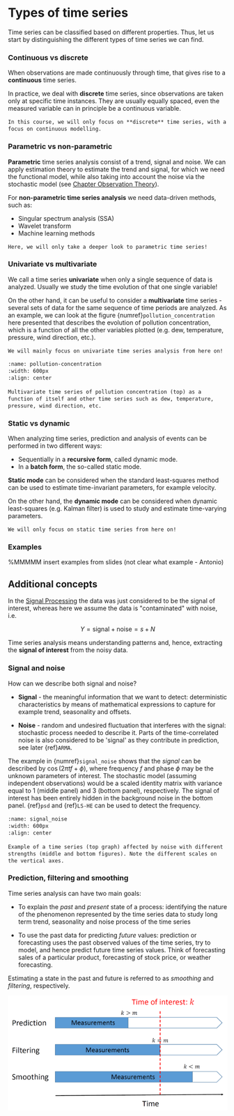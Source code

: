# Types of time series

Time series can be classified based on different properties. Thus, let us start by distinguishing the different types of time series we can find.

### Continuous vs discrete

When observations are made continuously through time, that gives rise to a **continuous** time series.

In practice, we deal with **discrete** time series, since observations are taken only at specific time instances. They are usually equally spaced, even the measured variable can in
principle be a continuous variable.


```{note}
In this course, we will only focus on **discrete** time series, with a focus on continuous modelling.
```

### Parametric vs non-parametric

**Parametric** time series analysis consist of a trend, signal and noise. We can apply estimation theory to estimate the trend and signal, for which we need the functional model, while also taking into account the noise via the stochastic model (see [Chapter Observation Theory](OT)).

For **non-parametric time series analysis** we need data-driven methods, such as:
  * Singular spectrum analysis (SSA)
  * Wavelet transform
  * Machine learning methods

```{note}
Here, we will only take a deeper look to parametric time series!
```

### Univariate vs multivariate

We call a time series **univariate** when only a single sequence of data is analyzed. Usually we study the time evolution of that one single variable!

On the other hand, it can be useful to consider a **multivariate** time series - several sets of data for the same sequence of time periods are analyzed. As an example, we can look at the figure {numref}`pollution_concentration` here presented that describes the evolution of pollution concentration, which is a function of all the other variables plotted (e.g. dew, temperature, pressure, wind direction, etc.).

```{note}
We will mainly focus on univariate time series analysis from here on!
```

```{figure} ./figs/pollution_concentration.png
:name: pollution-concentration
:width: 600px
:align: center

Multivariate time series of pollution concentration (top) as a function of itself and other time series such as dew, temperature, pressure, wind direction, etc.
```

### Static vs dynamic

When analyzing time series, prediction and analysis of events can be performed in two different ways:

* Sequentially in a **recursive form**, called dynamic mode.
* In a **batch form**, the so-called static mode.

**Static mode** can be considered when the standard least-squares method can be used to estimate time-invariant parameters, for example velocity.

On the other hand, the **dynamic mode** can be considered when dynamic least-squares (e.g. Kalman filter) is used to study and estimate time-varying parameters.

```{note}
We will only focus on static time series from here on!
```

### Examples

%MMMMM insert examples from slides (not clear what example - Antonio)

## Additional concepts

In the [Signal Processing](SP) the data was just considered to be the signal of interest, whereas here we assume the data is "contaminated" with noise, i.e.

$$Y = \text{signal} + \text{noise} = s + N$$

Time series analysis means understanding patterns and, hence, extracting the **signal of interest** from the noisy data.

### Signal and noise

How can we describe both signal and noise?

* **Signal** - the meaningful information that we want to detect: deterministic characteristics by means of mathematical expressions to capture for example trend, seasonality and offsets.

* **Noise** - random and undesired fluctuation that interferes with the signal: stochastic process needed to describe it. Parts of the time-correlated noise is also considered to be 'signal' as they contribute in prediction, see later {ref}`ARMA`. 

The example in {numref}`signal_noise` shows that the *signal* can be described by $\cos(2\pi t f + \phi)$, where frequency $f$ and phase $\phi$ may be the unknown parameters of interest. The stochastic model (assuming independent observations) would be a scaled identity matrix with variance equal to 1 (middle panel) and 3 (bottom panel), respectively. The signal of interest has been entirely hidden in the background noise in the bottom panel. {ref}`psd` and {ref}`LS-HE` can be used to detect the frequency.

```{figure} ./figs/signal_noise.png
:name: signal_noise
:width: 600px
:align: center

Example of a time series (top graph) affected by noise with different strengths (middle and bottom figures). Note the different scales on the vertical axes.
```

### Prediction, filtering and smoothing

Time series analysis can have two main goals:

* To explain the *past* and *present* state of a process:
identifying the nature of the phenomenon represented by the time series data to study long term
trend, seasonality and noise process of the time series

* To use the past data for predicting *future* values: prediction or forecasting uses the past observed values of the time series, try to model, and
hence predict future time series values. Think of forecasting sales of a particular product,
forecasting of stock price, or weather forecasting.

Estimating a state in the past and future is referred to as *smoothing* and *filtering*, respectively.


![prediction](./figs/prediction.png "prediction")